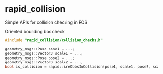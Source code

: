 # rapid_collision
Simple APIs for collision checking in ROS

Oriented bounding box check:
~~~cpp
#include "rapid_collision/collision_checks.h"

geometry_msgs::Pose pose1 = ...;
geometry_msgs::Vector3 scale1 = ...;
geometry_msgs::Pose pose2 = ...;
geometry_msgs::Vector3 scale2 = ...;
bool is_collision = rapid::AreObbsInCollision(pose1, scale1, pose2, scale2));
~~~
